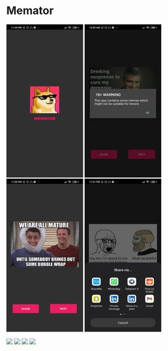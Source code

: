 # Memator

<img src= "images/s1.jpg" height = "400" width = "200">
<img src= "images/s5.jpg" height = "400" width = "200">
<img src= "images/s3.jpg" height = "400" width = "200">
<img src= "images/s4.jpg" height = "400" width = "200">


![](images/filename%20s1.jpg)
![](images/filename%20s5.jpg)
![](images/filename%20s3.jpg)
![](images/filename%20s4.jpg)
